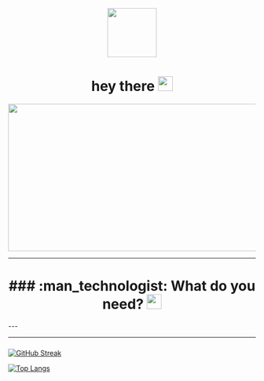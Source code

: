 <div id="header" align="center">
  <img src="https://media.giphy.com/media/M9gbBd9nbDrOTu1Mqx/giphy.gif" width="100"/>
</div>
<h1 align="center"> 
  hey there
  <img src="https://media.giphy.com/media/hvRJCLFzcasrR4ia7z/giphy.gif" width="30px"/>
</h1>
<div align="center">
  <img src="https://media.giphy.com/media/dWesBcTLavkZuG35MI/giphy.gif" width="600" height="300"/>
</div>

---
<h1 align="center">
### :man_technologist: What do you need? <img src="https://media.giphy.com/media/WUlplcMpOCEmTGBtBW/giphy.gif" width="30"> 
</h1>
---
 
---

###  
 
  
[![GitHub Streak](http://github-readme-streak-stats.herokuapp.com?user=Ehson0111&theme=dark&background=000000)](https://git.io/streak-stats)

[![Top Langs](https://github-readme-stats.vercel.app/api/top-langs/?username=Ehson0111&layout=compact&theme=vision-friendly-dark)](https://github.com/anuraghazra/github-readme-stats)
